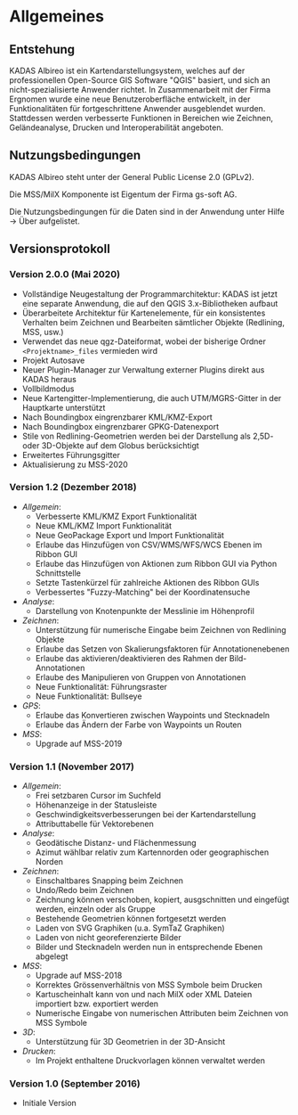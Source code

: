 # Allgemeines

## <a name="sec0"></a>Entstehung

KADAS Albireo ist ein Kartendarstellungsystem, welches auf der professionellen Open-Source GIS Software "QGIS" basiert, und sich an nicht-spezialisierte Anwender richtet. In Zusammenarbeit mit der Firma Ergnomen wurde eine neue Benutzeroberfläche entwickelt, in der Funktionalitäten für fortgeschrittene Anwender ausgeblendet wurden. Stattdessen werden verbesserte Funktionen in Bereichen wie Zeichnen, Geländeanalyse, Drucken und Interoperabilität angeboten.

## <a name="sec1"></a>Nutzungsbedingungen

KADAS Albireo steht unter der General Public License 2.0 (GPLv2).

Die MSS/MilX Komponente ist Eigentum der Firma gs-soft AG.

Die Nutzungsbedingungen für die Daten sind in der Anwendung unter Hilfe → Über aufgelistet.

## <a name="sec3"></a>Versionsprotokoll

### Version 2.0.0 (Mai 2020)
- Vollständige Neugestaltung der Programmarchitektur: KADAS ist jetzt eine separate Anwendung, die auf den QGIS 3.x-Bibliotheken aufbaut
- Überarbeitete Architektur für Kartenelemente, für ein konsistentes Verhalten beim Zeichnen und Bearbeiten sämtlicher Objekte (Redlining, MSS, usw.)
- Verwendet das neue qgz-Dateiformat, wobei der bisherige Ordner `<Projektname>_files` vermieden wird
- Projekt Autosave
- Neuer Plugin-Manager zur Verwaltung externer Plugins direkt aus KADAS heraus
- Vollbildmodus
- Neue Kartengitter-Implementierung, die auch UTM/MGRS-Gitter in der Hauptkarte unterstützt
- Nach Boundingbox eingrenzbarer KML/KMZ-Export
- Nach Boundingbox eingrenzbarer GPKG-Datenexport
- Stile von Redlining-Geometrien werden bei der Darstellung als 2,5D- oder 3D-Objekte auf dem Globus berücksichtigt
- Erweitertes Führungsgitter
- Aktualisierung zu MSS-2020

### Version 1.2 (Dezember 2018)
* *Allgemein*:
    - Verbesserte KML/KMZ Export Funktionalität
    - Neue KML/KMZ Import Funktionalität
    - Neue GeoPackage Export und Import Funktionalität
    - Erlaube das Hinzufügen von CSV/WMS/WFS/WCS Ebenen im Ribbon GUI
    - Erlaube das Hinzufügen von Aktionen zum Ribbon GUI via Python Schnittstelle
    - Setzte Tastenkürzel für zahlreiche Aktionen des Ribbon GUIs
    - Verbessertes "Fuzzy-Matching" bei der Koordinatensuche
* *Analyse*:
    - Darstellung von Knotenpunkte der Messlinie im Höhenprofil
* *Zeichnen*:
    - Unterstützung für numerische Eingabe beim Zeichnen von Redlining Objekte
    - Erlaube das Setzen von Skalierungsfaktoren für Annotationenebenen
    - Erlaube das aktivieren/deaktivieren des Rahmen der Bild-Annotationen
    - Erlaube des Manipulieren von Gruppen von Annotationen
    - Neue Funktionalität: Führungsraster
    - Neue Funktionalität: Bullseye
* *GPS*:
    - Erlaube das Konvertieren zwischen Waypoints und Stecknadeln
    - Erlaube das Ändern der Farbe von Waypoints un Routen
* *MSS*:
    - Upgrade auf MSS-2019

### Version 1.1 (November 2017)
* *Allgemein*:
    - Frei setzbaren Cursor im Suchfeld
    - Höhenanzeige in der Statusleiste
    - Geschwindigkeitsverbesserungen bei der Kartendarstellung
    - Attributtabelle für Vektorebenen
* *Analyse*:
    - Geodätische Distanz- und Flächenmessung
    - Azimut wählbar relativ zum Kartennorden oder geographischen Norden
* *Zeichnen*:
    - Einschaltbares Snapping beim Zeichnen
    - Undo/Redo beim Zeichnen
    - Zeichnung können verschoben, kopiert, ausgschnitten und eingefügt werden, einzeln oder als Gruppe
    - Bestehende Geometrien können fortgesetzt werden
    - Laden von SVG Graphiken (u.a. SymTaZ Graphiken)
    - Laden von nicht georeferenzierte Bilder
    - Bilder und Stecknadeln werden nun in entsprechende Ebenen abgelegt
* *MSS*:
    - Upgrade auf MSS-2018
    - Korrektes Grössenverhältnis von MSS Symbole beim Drucken
    - Kartuscheinhalt kann von und nach MilX oder XML Dateien importiert bzw. exportiert werden
    - Numerische Eingabe von numerischen Attributen beim Zeichnen von MSS Symbole
* *3D*:
    - Unterstützung für 3D Geometrien in der 3D-Ansicht
* *Drucken*:
    - Im Projekt enthaltene Druckvorlagen können verwaltet werden

### Version 1.0 (September 2016)
- Initiale Version


